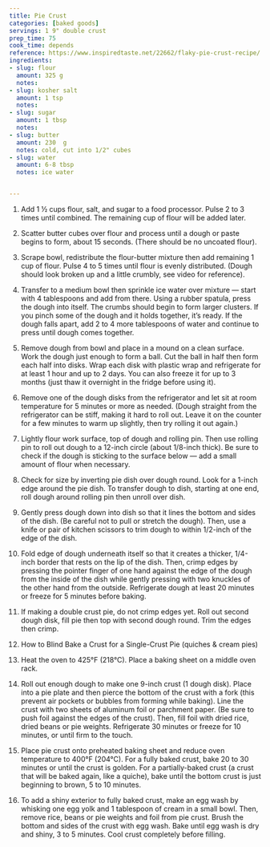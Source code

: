 ```yaml
---
title: Pie Crust
categories: [baked goods]
servings: 1 9" double crust
prep_time: 75
cook_time: depends
reference: https://www.inspiredtaste.net/22662/flaky-pie-crust-recipe/
ingredients:
- slug: flour
  amount: 325 g
  notes:
- slug: kosher salt
  amount: 1 tsp
  notes:
- slug: sugar
  amount: 1 tbsp
  notes:
- slug: butter
  amount: 230  g
  notes: cold, cut into 1/2" cubes
- slug: water
  amount: 6-8 tbsp
  notes: ice water


---
```


1. Add 1 ½ cups flour, salt, and sugar to a food processor. Pulse 2 to 3 times until combined. The remaining cup of flour will be added later.

2. Scatter butter cubes over flour and process until a dough or paste begins to form, about 15 seconds. (There should be no uncoated flour).

3. Scrape bowl, redistribute the flour-butter mixture then add remaining 1 cup of flour. Pulse 4 to 5 times until flour is evenly distributed. (Dough should look broken up and a little crumbly, see video for reference).

4. Transfer to a medium bowl then sprinkle ice water over mixture — start with 4 tablespoons and add from there. Using a rubber spatula, press the dough into itself. The crumbs should begin to form larger clusters. If you pinch some of the dough and it holds together, it’s ready. If the dough falls apart, add 2 to 4 more tablespoons of water and continue to press until dough comes together.

5. Remove dough from bowl and place in a mound on a clean surface. Work the dough just enough to form a ball. Cut the ball in half then form each half into disks. Wrap each disk with plastic wrap and refrigerate for at least 1 hour and up to 2 days. You can also freeze it for up to 3 months (just thaw it overnight in the fridge before using it).


6. Remove one of the dough disks from the refrigerator and let sit at room temperature for 5 minutes or more as needed. (Dough straight from the refrigerator can be stiff, making it hard to roll out. Leave it on the counter for a few minutes to warm up slightly, then try rolling it out again.)

7. Lightly flour work surface, top of dough and rolling pin. Then use rolling pin to roll out dough to a 12-inch circle (about 1/8-inch thick). Be sure to check if the dough is sticking to the surface below — add a small amount of flour when necessary.

8. Check for size by inverting pie dish over dough round. Look for a 1-inch edge around the pie dish. To transfer dough to dish, starting at one end, roll dough around rolling pin then unroll over dish.

9. Gently press dough down into dish so that it lines the bottom and sides of the dish. (Be careful not to pull or stretch the dough). Then, use a knife or pair of kitchen scissors to trim dough to within 1/2-inch of the edge of the dish.

10. Fold edge of dough underneath itself so that it creates a thicker, 1/4-inch border that rests on the lip of the dish. Then, crimp edges by pressing the pointer finger of one hand against the edge of the dough from the inside of the dish while gently pressing with two knuckles of the other hand from the outside. Refrigerate dough at least 20 minutes or freeze for 5 minutes before baking.

11. If making a double crust pie, do not crimp edges yet. Roll out second dough disk, fill pie then top with second dough round. Trim the edges then crimp.

12. How to Blind Bake a Crust for a Single-Crust Pie (quiches & cream pies)

13. Heat the oven to 425°F (218°C). Place a baking sheet on a middle oven rack.

14. Roll out enough dough to make one 9-inch crust (1 dough disk). Place into a pie plate and then pierce the bottom of the crust with a fork (this prevent air pockets or bubbles from forming while baking). Line the crust with two sheets of aluminum foil or parchment paper. (Be sure to push foil against the edges of the crust). Then, fill foil with dried rice, dried beans or pie weights. Refrigerate 30 minutes or freeze for 10 minutes, or until firm to the touch.

15. Place pie crust onto preheated baking sheet and reduce oven temperature to 400°F (204°C). For a fully baked crust, bake 20 to 30 minutes or until the crust is golden. For a partially-baked crust (a crust that will be baked again, like a quiche), bake until the bottom crust is just beginning to brown, 5 to 10 minutes.

16. To add a shiny exterior to fully baked crust, make an egg wash by whisking one egg yolk and 1 tablespoon of cream in a small bowl. Then, remove rice, beans or pie weights and foil from pie crust. Brush the bottom and sides of the crust with egg wash. Bake until egg wash is dry and shiny, 3 to 5 minutes. Cool crust completely before filling.